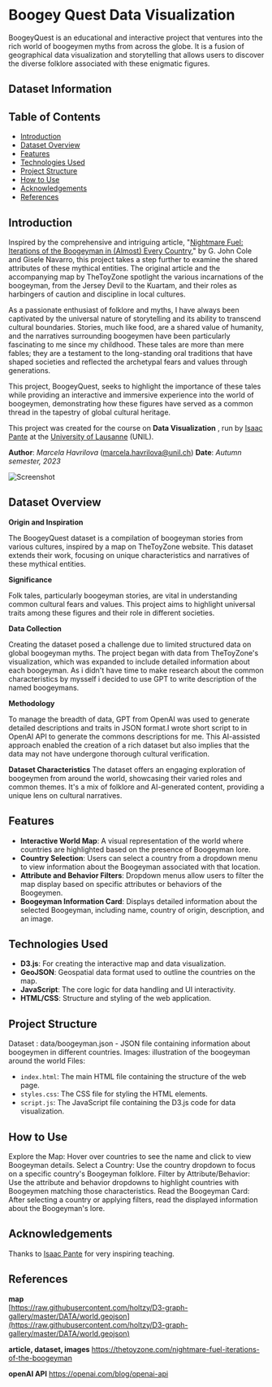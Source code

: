 # Boogey Quest Data Visualization

BoogeyQuest is an educational and interactive project that ventures into the rich world of boogeymen myths from across the globe. It is a fusion of geographical data visualization and storytelling that allows users to discover the diverse folklore associated with these enigmatic figures.



## Dataset Information

## Table of Contents
- [Introduction](#introduction)
- [Dataset Overview](#dataset-overview)
- [Features](#features)
- [Technologies Used](#technologies-used)
- [Project Structure](#project-structure)
- [How to Use](#how-to-use)
- [Acknowledgements](#acknowledgements)
- [References](#references)


## Introduction


Inspired by the comprehensive and intriguing article, "[Nightmare Fuel: Iterations of the Boogeyman in (Almost) Every Country](https://thetoyzone.com/nightmare-fuel-iterations-of-the-boogeyman)," by G. John Cole and Gisele Navarro, this project takes a step further to examine the shared attributes of these mythical entities. The original article and the accompanying map by TheToyZone spotlight the various incarnations of the boogeyman, from the Jersey Devil to the Kuartam, and their roles as harbingers of caution and discipline in local cultures.

As a passionate enthusiast of folklore and myths, I have always been captivated by the universal nature of storytelling and its ability to transcend cultural boundaries. Stories, much like food, are a shared value of humanity, and the narratives surrounding boogeymen have been particularly fascinating to me since my childhood. These tales are more than mere fables; they are a testament to the long-standing oral traditions that have shaped societies and reflected the archetypal fears and values through generations.

This project, BoogeyQuest, seeks to highlight the importance of these tales while providing an interactive and immersive experience into the world of boogeymen, demonstrating how these figures have served as a common thread in the tapestry of global cultural heritage.

This project was created for the course on **Data Visualization** , run by [Isaac Pante](https://github.com/ipante) at the [University of Lausanne](https://www.unil.ch/) (UNIL).

**Author**: _Marcela Havrilova_ (<marcela.havrilova@unil.ch>)
**Date**: _Autumn semester, 2023_

![Screenshot](https://github.com/NoxuuLab/DataIsBeautifull/blob/49c5493d12d5a81cbdfc84b4577f1ad25d457972/images/Screenshot%202024-01-21%20at%2020.03.44.png)


## Dataset Overview

**Origin and Inspiration**

The BoogeyQuest dataset is a compilation of boogeyman stories from various cultures, inspired by a map on TheToyZone website. This dataset extends their work, focusing on unique characteristics and narratives of these mythical entities.

**Significance**

Folk tales, particularly boogeyman stories, are vital in understanding common cultural fears and values. This project aims to highlight universal traits among these figures and their role in different societies.

**Data Collection**

Creating the dataset posed a challenge due to limited structured data on global boogeyman myths. The project began with data from TheToyZone's visualization, which was expanded to include detailed information about each boogeyman. As i didn't have time to make research about the common characteristics by mysself i decided to use GPT to write description of the named boogeymans. 

**Methodology**

To manage the breadth of data, GPT from OpenAI was used to generate detailed descriptions and traits in JSON format.I wrote short script to in OpenAI API to generate the commons descriptions for me. This AI-assisted approach enabled the creation of a rich dataset but also implies that the data may not have undergone thorough cultural verification.

**Dataset Characteristics**
The dataset offers an engaging exploration of boogeymen from around the world, showcasing their varied roles and common themes. It's a mix of folklore and AI-generated content, providing a unique lens on cultural narratives.

## Features

- **Interactive World Map**: A visual representation of the world where countries are highlighted based on the presence of Boogeyman lore.
- **Country Selection**: Users can select a country from a dropdown menu to view information about the Boogeyman associated with that location.
- **Attribute and Behavior Filters**: Dropdown menus allow users to filter the map display based on specific attributes or behaviors of the Boogeymen.
- **Boogeyman Information Card**: Displays detailed information about the selected Boogeyman, including name, country of origin, description, and an image.



## Technologies Used

- **D3.js**: For creating the interactive map and data visualization.
- **GeoJSON**: Geospatial data format used to outline the countries on the map.
- **JavaScript**: The core logic for data handling and UI interactivity.
- **HTML/CSS**: Structure and styling of the web application.

## Project Structure
Dataset : data/boogeyman.json - JSON file containing information about boogeymen in different countries.
Images: illustration of the boogeyman around the world
Files:
- `index.html`: The main HTML file containing the structure of the web page.
- `styles.css`: The CSS file for styling the HTML elements.
- `script.js`: The JavaScript file containing the D3.js code for data visualization.

## How to Use

Explore the Map: Hover over countries to see the name and click to view Boogeyman details.
Select a Country: Use the country dropdown to focus on a specific country's Boogeyman folklore.
Filter by Attribute/Behavior: Use the attribute and behavior dropdowns to highlight countries with Boogeymen matching those characteristics.
Read the Boogeyman Card: After selecting a country or applying filters, read the displayed information about the Boogeyman's lore.


## Acknowledgements

Thanks to [Isaac Pante](https://github.com/ipante) for very inspiring teaching.

## References

**map**  
[https://raw.githubusercontent.com/holtzy/D3-graph-gallery/master/DATA/world.geojson](https://raw.githubusercontent.com/holtzy/D3-graph-gallery/master/DATA/world.geojson)

**article, dataset, images**
https://thetoyzone.com/nightmare-fuel-iterations-of-the-boogeyman

**openAI API**
https://openai.com/blog/openai-api


